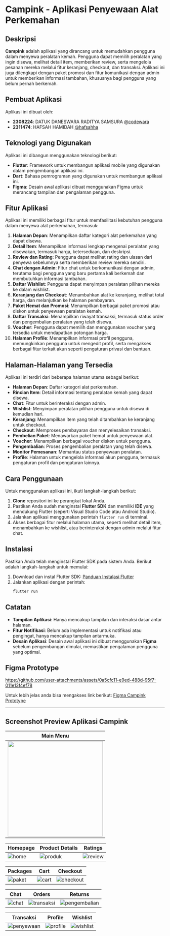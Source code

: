 # **Campink** - Aplikasi Penyewaan Alat Perkemahan

## **Deskripsi**
**Campink** adalah aplikasi yang dirancang untuk memudahkan pengguna dalam menyewa peralatan kemah. Pengguna dapat memilih peralatan yang ingin disewa, melihat detail item, memberikan review, serta mengelola pesanan mereka melalui fitur keranjang, checkout, dan transaksi. Aplikasi ini juga dilengkapi dengan paket promosi dan fitur komunikasi dengan admin untuk memberikan informasi tambahan, khususnya bagi pengguna yang belum pernah berkemah.

## **Pembuat Aplikasi**
Aplikasi ini dibuat oleh:

- **2308224**: DATUK DANESWARA RADITYA SAMSURA [@codewara](https://github.com/codewara)
- **2311474**: HAFSAH HAMIDAH [@hafsahha](https://github.com/hafsahha)

## **Teknologi yang Digunakan**
Aplikasi ini dibangun menggunakan teknologi berikut:

- **Flutter**: Framework untuk membangun aplikasi mobile yang digunakan dalam pengembangan aplikasi ini.
- **Dart**: Bahasa pemrograman yang digunakan untuk membangun aplikasi ini.
- **Figma**: Desain awal aplikasi dibuat menggunakan Figma untuk merancang tampilan dan pengalaman pengguna.

## **Fitur Aplikasi**
Aplikasi ini memiliki berbagai fitur untuk memfasilitasi kebutuhan pengguna dalam menyewa alat perkemahan, termasuk:

1. **Halaman Depan**: Menampilkan daftar kategori alat perkemahan yang dapat disewa.
2. **Detail Item**: Menampilkan informasi lengkap mengenai peralatan yang disewakan, termasuk harga, ketersediaan, dan deskripsi.
3. **Review dan Rating**: Pengguna dapat melihat rating dan ulasan dari penyewa sebelumnya serta memberikan review mereka sendiri.
4. **Chat dengan Admin**: Fitur chat untuk berkomunikasi dengan admin, terutama bagi pengguna yang baru pertama kali berkemah dan membutuhkan informasi tambahan.
5. **Daftar Wishlist**: Pengguna dapat menyimpan peralatan pilihan mereka ke dalam wishlist.
6. **Keranjang dan Checkout**: Menambahkan alat ke keranjang, melihat total harga, dan melanjutkan ke halaman pembayaran.
7. **Paket Hemat dan Promosi**: Menampilkan berbagai paket promosi atau diskon untuk penyewaan peralatan kemah.
8. **Daftar Transaksi**: Menampilkan riwayat transaksi, termasuk status order dan pengembalian peralatan yang telah disewa.
9. **Voucher**: Pengguna dapat memilih dan menggunakan voucher yang tersedia untuk mendapatkan potongan harga.
10. **Halaman Profile**: Menampilkan informasi profil pengguna, memungkinkan pengguna untuk mengedit profil, serta mengakses berbagai fitur terkait akun seperti pengaturan privasi dan bantuan.

## **Halaman-Halaman yang Tersedia**
Aplikasi ini terdiri dari beberapa halaman utama sebagai berikut:

- **Halaman Depan**: Daftar kategori alat perkemahan.
- **Rincian Item**: Detail informasi tentang peralatan kemah yang dapat disewa.
- **Chat**: Fitur untuk berinteraksi dengan admin.
- **Wishlist**: Menyimpan peralatan pilihan pengguna untuk disewa di kemudian hari.
- **Keranjang**: Menampilkan item yang telah ditambahkan ke keranjang untuk checkout.
- **Checkout**: Memproses pembayaran dan menyelesaikan transaksi.
- **Pembelian Paket**: Menawarkan paket hemat untuk penyewaan alat.
- **Voucher**: Menampilkan berbagai voucher diskon untuk pengguna.
- **Pengembalian**: Proses pengembalian peralatan yang telah disewa.
- **Monitor Pemesanan**: Memantau status penyewaan peralatan.
- **Profile**: Halaman untuk mengelola informasi akun pengguna, termasuk pengaturan profil dan pengaturan lainnya.

## **Cara Penggunaan**
Untuk menggunakan aplikasi ini, ikuti langkah-langkah berikut:

1. **Clone** repositori ini ke perangkat lokal Anda.
2. Pastikan Anda sudah menginstal **Flutter SDK** dan memiliki **IDE** yang mendukung Flutter (seperti Visual Studio Code atau Android Studio).
3. Jalankan aplikasi menggunakan perintah `flutter run` di terminal.
4. Akses berbagai fitur melalui halaman utama, seperti melihat detail item, menambahkan ke wishlist, atau berinteraksi dengan admin melalui fitur chat.

## **Instalasi**
Pastikan Anda telah menginstal Flutter SDK pada sistem Anda. Berikut adalah langkah-langkah untuk memulai:

1. Download dan instal Flutter SDK: [Panduan Instalasi Flutter](https://flutter.dev/docs/get-started/install)
2. Jalankan aplikasi dengan perintah:
   ```bash
   flutter run
   ```

## **Catatan**
- **Tampilan Aplikasi**: Hanya mencakup tampilan dan interaksi dasar antar halaman.
- **Fitur Notifikasi**: Belum ada implementasi untuk notifikasi atau pengingat, hanya mencakup tampilan antarmuka.
- **Desain Aplikasi**: Desain awal aplikasi ini dibuat menggunakan **Figma** sebelum pengembangan dimulai, memastikan pengalaman pengguna yang optimal.

## **Figma Prototype**


https://github.com/user-attachments/assets/0a5cfc11-e9ed-488d-95f7-011e13f4ef78


Untuk lebih jelas anda bisa mengakses link berikut:
[Figma Campink Prototype](https://www.figma.com/proto/B41OzvK2XKrHCFHQlkviDo/Campink?page-id=0%3A1&node-id=17-63&p=f&viewport=867%2C189%2C0.18&t=2Ni5QxPWo4S2UMoS-1&scaling=scale-down&content-scaling=fixed&embed-host=share)

---

## **Screenshot Preview Aplikasi Campink**
| Main Menu |
|---|
| <img src="https://github.com/user-attachments/assets/015c8427-2dd8-478d-8a36-c9fb75ce7420" width="300" /> |

| Homepage | Product Details | Ratings |
|---|---|---|
| ![home](https://github.com/user-attachments/assets/7196a671-1dc4-44f8-8257-24e22ab034a5) | ![produk](https://github.com/user-attachments/assets/3cde079f-af8f-43b7-9ded-5c1bbb63bb6c) | ![review](https://github.com/user-attachments/assets/54b93c30-ff17-457e-b670-ec337ec61b34) |

| Packages | Cart | Checkout |
|---|---|---|
| ![paket](https://github.com/user-attachments/assets/c35b9ae9-443f-40c3-baf9-c18d94a40f95) | ![cart](https://github.com/user-attachments/assets/c35783fa-c511-474a-abaa-5043e3c05b4a) | ![checkout](https://github.com/user-attachments/assets/99ab5933-4542-4741-b706-ba48745c711b) |

| Chat | Orders | Returns |
|---|---|---|
| ![chat](https://github.com/user-attachments/assets/f2651b6f-d211-4502-bd86-5347a887cb0f) | ![transaksi](https://github.com/user-attachments/assets/f8bd93cc-fd43-4793-af9c-a5aa06a33613) | ![pengembalian](https://github.com/user-attachments/assets/c8ee9f63-997a-4b3d-9c5a-e8967aa82a64) |

| Transaksi | Profile | Wishlist |
|---|---|---|
| ![penyewaan](https://github.com/user-attachments/assets/4f51e3d0-b0b3-4dbf-8f9e-ed2fd0c2df40) | ![profile](https://github.com/user-attachments/assets/f1e0110f-a5a9-4c9b-a75e-495710795a48) | ![wishlist](https://github.com/user-attachments/assets/83e8652d-c798-43bc-b4de-23fed0e9e0aa) |


